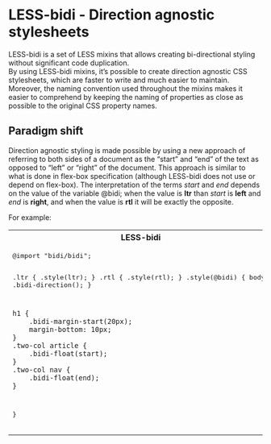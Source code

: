 LESS-bidi - Direction agnostic stylesheets
=========

LESS-bidi is a set of LESS mixins that allows creating bi-directional styling without significant code duplication. <br/>
By using LESS-bidi mixins, it’s possible to create direction agnostic CSS stylesheets, which are faster to write and much easier to maintain.
Moreover, the naming convention used throughout the mixins makes it easier to comprehend by keeping the naming of properties as close as possible to the original CSS property names. <br/>


Paradigm shift
--------------
Direction agnostic styling is made possible by using a new approach of referring to both sides of a document as the “start” and “end” of the text as opposed to “left” or “right” of the document. This approach is similar to what is done in flex-box specification (although LESS-bidi does not use or depend on flex-box). 
The interpretation of the terms *start* and *end* depends on the value of the variable @bidi; when the value is **ltr** than *start* is **left** and *end* is **right**, and when the value is **rtl** it will be exactly the opposite.


For example:
<table>
<tr>
<th>
LESS-bidi
</th>
<th>
CSS
</th>
</tr>
<tr>
<td>
<pre>
@import "bidi/bidi";

.ltr {
    .style(ltr);
}
.rtl {
    .style(rtl);
}
.style(@bidi) {
    body{
		.bidi-direction();
	}

    h1 {
        .bidi-margin-start(20px);
		margin-bottom: 10px;
    }
    .two-col article {
        .bidi-float(start);
    }
    .two-col nav {
        .bidi-float(end);
    }
}
</pre>
</td>
<td>
<pre>
.ltr body {
  direction: ltr;
}
.ltr h1 {
  margin-left: 20px;
  margin-bottom: 10px;
}
.ltr .two-col article {
  float: left;
}
.ltr .two-col nav {
  float: right;
}

.rtl body {
  direction: rtl;
}
.rtl h1 {
  margin-right: 20px;
  margin-bottom: 10px;
}
.rtl .two-col article {
  float: right;
}
.rtl .two-col nav {
  float: left;
}
</pre>
</td>
</tr>
</table>
